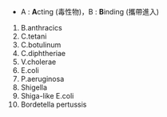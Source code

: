- A : **A**cting (毒性物)，B : **B**inding (攜帶進入) 
1. B.anthracics
2. C.tetani
3. C.botulinum
4. C.diphtheriae
5. V.cholerae
6. E.coli
7. P.aeruginosa
8. Shigella
9. Shiga-like E.coli
10. Bordetella pertussis